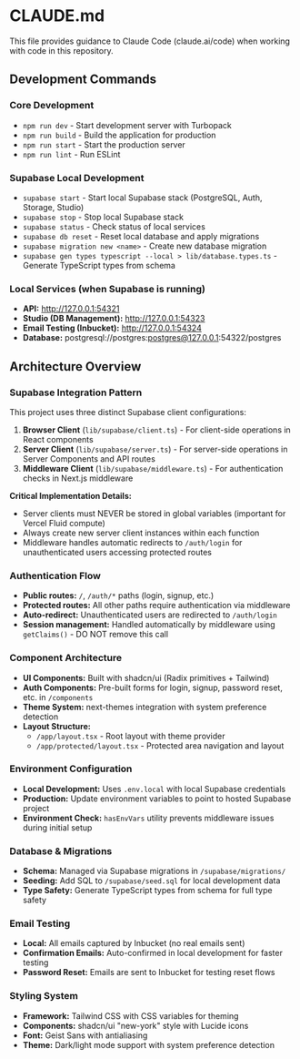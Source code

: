 # CLAUDE.md

This file provides guidance to Claude Code (claude.ai/code) when working with code in this repository.

## Development Commands

### Core Development
- `npm run dev` - Start development server with Turbopack
- `npm run build` - Build the application for production
- `npm run start` - Start the production server
- `npm run lint` - Run ESLint

### Supabase Local Development
- `supabase start` - Start local Supabase stack (PostgreSQL, Auth, Storage, Studio)
- `supabase stop` - Stop local Supabase stack
- `supabase status` - Check status of local services
- `supabase db reset` - Reset local database and apply migrations
- `supabase migration new <name>` - Create new database migration
- `supabase gen types typescript --local > lib/database.types.ts` - Generate TypeScript types from schema

### Local Services (when Supabase is running)
- **API:** http://127.0.0.1:54321
- **Studio (DB Management):** http://127.0.0.1:54323
- **Email Testing (Inbucket):** http://127.0.0.1:54324
- **Database:** postgresql://postgres:postgres@127.0.0.1:54322/postgres

## Architecture Overview

### Supabase Integration Pattern
This project uses three distinct Supabase client configurations:

1. **Browser Client** (`lib/supabase/client.ts`) - For client-side operations in React components
2. **Server Client** (`lib/supabase/server.ts`) - For server-side operations in Server Components and API routes
3. **Middleware Client** (`lib/supabase/middleware.ts`) - For authentication checks in Next.js middleware

**Critical Implementation Details:**
- Server clients must NEVER be stored in global variables (important for Vercel Fluid compute)
- Always create new server client instances within each function
- Middleware handles automatic redirects to `/auth/login` for unauthenticated users accessing protected routes

### Authentication Flow
- **Public routes:** `/`, `/auth/*` paths (login, signup, etc.)
- **Protected routes:** All other paths require authentication via middleware
- **Auto-redirect:** Unauthenticated users are redirected to `/auth/login`
- **Session management:** Handled automatically by middleware using `getClaims()` - DO NOT remove this call

### Component Architecture
- **UI Components:** Built with shadcn/ui (Radix primitives + Tailwind)
- **Auth Components:** Pre-built forms for login, signup, password reset, etc. in `/components`
- **Theme System:** next-themes integration with system preference detection
- **Layout Structure:**
  - `/app/layout.tsx` - Root layout with theme provider
  - `/app/protected/layout.tsx` - Protected area navigation and layout

### Environment Configuration
- **Local Development:** Uses `.env.local` with local Supabase credentials
- **Production:** Update environment variables to point to hosted Supabase project
- **Environment Check:** `hasEnvVars` utility prevents middleware issues during initial setup

### Database & Migrations
- **Schema:** Managed via Supabase migrations in `/supabase/migrations/`
- **Seeding:** Add SQL to `/supabase/seed.sql` for local development data
- **Type Safety:** Generate TypeScript types from schema for full type safety

### Email Testing
- **Local:** All emails captured by Inbucket (no real emails sent)
- **Confirmation Emails:** Auto-confirmed in local development for faster testing
- **Password Reset:** Emails are sent to Inbucket for testing reset flows

### Styling System
- **Framework:** Tailwind CSS with CSS variables for theming
- **Components:** shadcn/ui "new-york" style with Lucide icons
- **Font:** Geist Sans with antialiasing
- **Theme:** Dark/light mode support with system preference detection